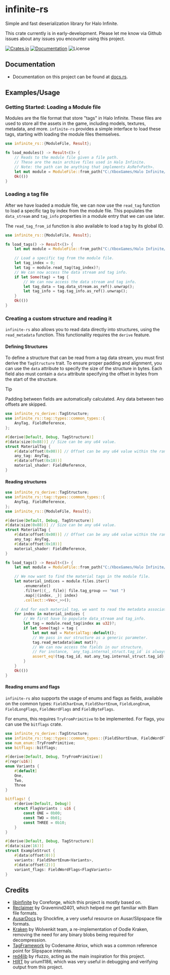 infinite-rs
===
Simple and fast deserialization library for Halo Infinite.

This crate currently is in early-development. Please let me know via Github issues about any issues you encounter using this project.

[![Crates.io](https://img.shields.io/crates/v/infinite-rs.svg)](https://crates.io/crates/infinite-rs)
[![Documentation](https://docs.rs/infinite-rs/badge.svg)](https://docs.rs/infinite-rs)
![License](https://img.shields.io/crates/l/infinite-rs.svg)

## Documentation
- Documentation on this project can be found at [docs.rs](https://docs.rs/infinite-rs).

## Examples/Usage

### Getting Started: Loading a Module file
Modules are the file format that store "tags" in Halo Infinite. These files are used to store all the assets in the game, including models, textures, metadata, and more. `infinite-rs` provides a simple interface to load these tags, starting with loading the module files themselves.

```rust
use infinite_rs::{ModuleFile, Result};

fn load_modules() -> Result<()> {
    // Reads to the module file given a file path.
    // These are the main archive files used in Halo Infinite.
    // Note: the path can be anything that implements AsRef<Path>.
    let mut module = ModuleFile::from_path("C:/XboxGames/Halo Infinite/Content/deploy/any/globals-rtx-new.module")?;
    Ok(())
}
```

### Loading a tag file
After we have loaded a module file, we can now use the `read_tag` function to load a specific tag by index from the module file. This populates the `data_stream` and `tag_info` properties in a module entry that we can use later.

The `read_tag_from_id` function is also available to load a tag by its global ID.

```rust
use infinite_rs::{ModuleFile, Result};

fn load_tags() -> Result<()> {
    let mut module = ModuleFile::from_path("C:/XboxGames/Halo Infinite/Content/deploy/any/globals-rtx-new.module")?;

    // Load a specific tag from the module file.
    let tag_index = 0;
    let tag = module.read_tag(tag_index)?;
    // We can now access the data stream and tag info.
    if let Some(tag) = tag {
        // We can now access the data stream and tag info.
        let tag_data = tag.data_stream.as_ref().unwrap();
        let tag_info = tag.tag_info.as_ref().unwrap();
    }
    Ok(())
}
```

### Creating a custom structure and reading it
`infinite-rs` also allows you to read data directly into structures, using the `read_metadata` function. This functionality requires the `derive` feature.

#### Defining Structures
To define a structure that can be read from a tag data stream, you must first derive the `TagStructure` trait. To ensure proper padding and alignment, you can use the `data` attribute to specify the size of the structure in bytes. Each field also must contain a `data` attribute specifying the offset in bytes from the start of the structure.

> [!TIP]
> Padding between fields are automatically calculated. Any data between two offsets are skipped.

```rust
use infinite_rs_derive::TagStructure;
use infinite_rs::tag::types::common_types::{
    AnyTag, FieldReference,
};

#[derive(Default, Debug, TagStructure)]
#[data(size(0x88))] // Size can be any u64 value.
struct MaterialTag {
    #[data(offset(0x00))] // Offset can be any u64 value within the range of the size.
    any_tag: AnyTag,
    #[data(offset(0x10))]
    material_shader: FieldReference,
}
```

#### Reading structures

```rust
use infinite_rs_derive::TagStructure;
use infinite_rs::tag::types::common_types::{
    AnyTag, FieldReference,
};
use infinite_rs::{ModuleFile, Result};

#[derive(Default, Debug, TagStructure)]
#[data(size(0x88))] // Size can be any u64 value.
struct MaterialTag {
    #[data(offset(0x00))] // Offset can be any u64 value within the range of the size.
    any_tag: AnyTag,
    #[data(offset(0x10))]
    material_shader: FieldReference,
}

fn load_tags() -> Result<()> {
    let mut module = ModuleFile::from_path("C:/XboxGames/Halo Infinite/Content/deploy/any/globals-rtx-new.module")?;

    // We now want to find the material tags in the module file.
    let material_indices = module.files.iter()
        .enumerate()
        .filter(|(_, file)| file.tag_group == "mat ")
        .map(|(index, _)| index)
        .collect::<Vec<_>>();

    // And for each material tag, we want to read the metadata associated.
    for index in material_indices {
        // We first have to populate data_stream and tag_info.
        let tag = module.read_tag(index as u32)?;
        if let Some(tag) = tag {
            let mut mat = MaterialTag::default();
            // We pass in our structure as a generic parameter.
            tag.read_metadata(&mut mat)?;
            // We can now access the fields in our structure.
            // For instance, `any_tag.internal_struct.tag_id` is always equal to the tag id of our file.
            assert_eq!(tag.tag_id, mat.any_tag.internal_struct.tag_id);
        }
    }    
    Ok(())
}
```

#### Reading enums and flags
`infinite-rs` also supports the usage of enums and flags as fields, available on the common types: `FieldCharEnum`, `FieldShortEnum`, `FieldLongEnum`, `FieldLongFlags`, `FieldWordFlags` and `FieldByteFlags`.

For enums, this requires `TryFromPrimitive` to be implemented.
For flags, you can use the `bitflags` crate.

```rust
use infinite_rs_derive::TagStructure;
use infinite_rs::tag::types::common_types::{FieldShortEnum, FieldWordFlags};
use num_enum::TryFromPrimitive;
use bitflags::bitflags;

#[derive(Default, Debug, TryFromPrimitive)]
#[repr(u16)]
enum Variants {
    #[default]
    One,
    Two,
    Three
}

bitflags! {
    #[derive(Default, Debug)]
    struct FlagVariants : u16 {
        const ONE = 0b00;
        const TWO = 0b01;
        const THREE = 0b10;
    }
}

#[derive(Default, Debug, TagStructure)]
#[data(size(16))]
struct ExampleStruct {
    #[data(offset(0))]
    variants: FieldShortEnum<Variants>,
    #[data(offset(2))]
    variant_flags: FieldWordFlags<FlagVariants>
}
```

## Credits
- [libinfinite](https://github.com/Coreforge/libInfinite) by Coreforge, which this project is mostly based on.
- [Reclaimer](https://github.com/Gravemind2401/Reclaimer) by Gravemind2401, which helped me get familiar with Blam file formats.
- [AusarDocs](https://github.com/ElDewrito/AusarDocs) by Shockfire, a very useful resource on Ausar/Slipspace file formats.
- [Kraken](https://github.com/WolvenKit/kraken) by Wolvenkit team, a re-implementation of Oodle Kraken, removing the need for any binary blobs being required for decompression.
- [TagFramework](https://github.com/Codename-Atriox/TagFramework) by Codename Atriox, which was a common reference point for Slipspace internals.
- [red4lib](https://github.com/rfuzzo/red4lib) by rfuzzo, acting as the main inspiration for this project.
- [HIRT](https://github.com/urium1186/HIRT) by urium1186, which was very useful in debugging and verifying output from this project.
